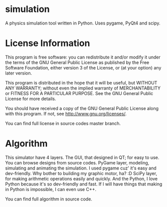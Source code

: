 simulation
==========

A physics simulation tool written in Python. Uses pygame, PyQt4 and scipy.

License Information
===================

This program is free software: you can redistribute it and/or modify
it under the terms of the GNU General Public License as published by
the Free Software Foundation, either version 3 of the License, or
(at your option) any later version.

This program is distributed in the hope that it will be useful,
but WITHOUT ANY WARRANTY; without even the implied warranty of
MERCHANTABILITY or FITNESS FOR A PARTICULAR PURPOSE.  See the
GNU General Public License for more details.

You should have received a copy of the GNU General Public License
along with this program.  If not, see <http://www.gnu.org/licenses/>.

You can find full license in source codes master branch.

Algorithm
=========

This simulator have 4 layers. The GUI, that designed in QT; for easy to use. You can browse designs from source codes.
PyGame layer, modeling, simulating and animating the simulation. I used pygame cuz' it's easy and dev-friendly. Why bother to building my graphic motor, ha? :D
SciPy layer, for making arithmetic operations easily and quickly.
And the Python, I love Python because it's so dev-friendly and fast. If I will have things that making in Python is impossible, I can even use C++.

You can find full algorithm in source code.